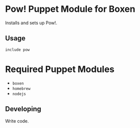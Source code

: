 # Pow! Puppet Module for Boxen

Installs and sets up Pow!.

## Usage

```puppet
include pow
```

# Required Puppet Modules

* `boxen`
* `homebrew`
* `nodejs`

## Developing

Write code.

